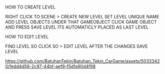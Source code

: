 HOW TO CREATE LEVEL

RIGHT CLICK TO SCENE > CREATE NEW LEVEL
SET LEVEL UNIQUE NAME
ADD LEVEL OBJECTS UNDER THAT GAMEOBJECT
CLICK GAME OBJECT AND PRESS SAVE LEVEL
ITS AUTOMATICLY PLACED AS LAST LEVEL

HOW TO EDIT LEVEL

FIND LEVEL SO
CLICK SO > EDIT LEVEL
AFTER THE CHANGES SAVE LEVEL


https://github.com/BatuhanTekin/Batuhan_Tekin_CarGame/assets/50333420/fedd4d56-2c97-44bf-aef9-f5dfa90d4f98


